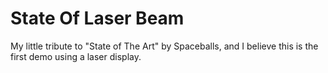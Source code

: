 # State Of Laser Beam
My little tribute to "State of The Art" by Spaceballs, and I believe this is the first demo using a laser display. 
